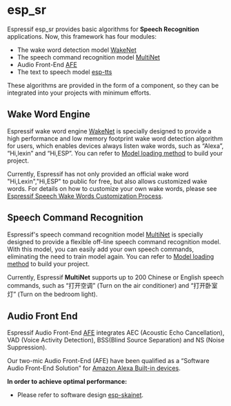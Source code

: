 # esp_sr

Espressif esp_sr provides basic algorithms for **Speech Recognition** applications. Now, this framework has four modules:

* The wake word detection model [WakeNet](docs/wake_word_engine/README.md)
* The speech command recognition model [MultiNet](docs/speech_command_recognition/README.md) 
* Audio Front-End [AFE](docs/audio_front_end/README.md)
* The text to speech model [esp-tts](esp-tts/README.md)

These algorithms are provided in the form of a component, so they can be integrated into your projects with minimum efforts. 

## Wake Word Engine

Espressif wake word engine [WakeNet](docs/wake_word_engine/README.md) is specially designed to provide a high performance and low memory footprint wake word detection algorithm for users, which enables devices always listen wake words, such as “Alexa”, “Hi,lexin” and “Hi,ESP”. You can refer to [Model loading method](./docs/flash_model/README.md) to build your project.  

Currently, Espressif has not only provided an official wake word "Hi,Lexin","Hi,ESP" to public for free, but also allows customized wake words. For details on how to customize your own wake words, please see [Espressif Speech Wake Words Customization Process](docs/wake_word_engine/ESP_Wake_Words_Customization.md).

## Speech Command Recognition

Espressif's speech command recognition model [MultiNet](docs/speech_command_recognition/README.md) is specially designed to provide a flexible off-line speech command recognition model. With this model, you can easily add your own speech commands, eliminating the need to train model again. You can refer to [Model loading method](./docs/flash_model/README.md) to build your project.  

Currently, Espressif **MultiNet** supports up to 200 Chinese or English speech commands, such as “打开空调” (Turn on the air conditioner) and “打开卧室灯” (Turn on the bedroom light).

## Audio Front End

Espressif Audio Front-End [AFE](docs/audio_front_end/README.md) integrates AEC (Acoustic Echo Cancellation), VAD (Voice Activity Detection), BSS(Blind Source Separation) and NS (Noise Suppression).  

Our two-mic Audio Front-End (AFE) have been qualified as a “Software Audio Front-End Solution” for [Amazon Alexa Built-in devices](https://developer.amazon.com/en-US/alexa/solution-providers/dev-kits#software-audio-front-end-dev-kits).


**In order to achieve optimal performance:**

* Please refer to software design [esp-skainet](https://github.com/espressif/esp-skainet).
